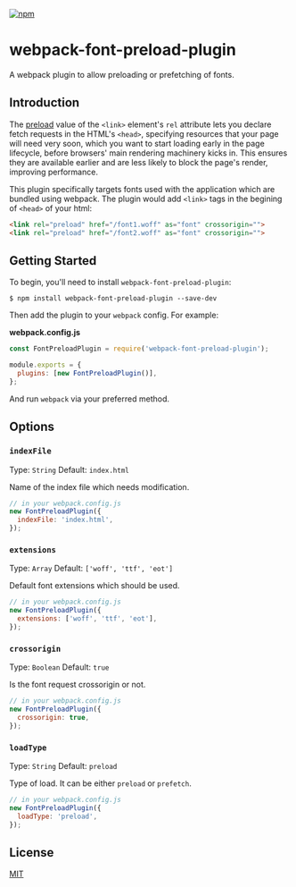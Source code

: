[![npm][npm]][npm-url]

# webpack-font-preload-plugin
A webpack plugin to allow preloading or prefetching of fonts.

## Introduction
The [preload](https://developer.mozilla.org/en-US/docs/Web/HTML/Preloading_content) value of the `<link>` element's `rel` attribute lets you declare fetch requests in the HTML's `<head>`, specifying resources that your page will need very soon, which you want to start loading early in the page lifecycle, before browsers' main rendering machinery kicks in. This ensures they are available earlier and are less likely to block the page's render, improving performance.

This plugin specifically targets fonts used with the application which are bundled using webpack. The plugin would add `<link>` tags in the begining of `<head>` of your html:
```html
<link rel="preload" href="/font1.woff" as="font" crossorigin="">
<link rel="preload" href="/font2.woff" as="font" crossorigin="">
```

## Getting Started

To begin, you'll need to install `webpack-font-preload-plugin`:

```console
$ npm install webpack-font-preload-plugin --save-dev
```

Then add the plugin to your `webpack` config. For example:

**webpack.config.js**

```js
const FontPreloadPlugin = require('webpack-font-preload-plugin');

module.exports = {
  plugins: [new FontPreloadPlugin()],
};
```

And run `webpack` via your preferred method.

## Options

### `indexFile`

Type: `String`
Default: `index.html`

Name of the index file which needs modification.

```js
// in your webpack.config.js
new FontPreloadPlugin({
  indexFile: 'index.html',
});
```

### `extensions`

Type: `Array`
Default: `['woff', 'ttf', 'eot']`

Default font extensions which should be used.

```js
// in your webpack.config.js
new FontPreloadPlugin({
  extensions: ['woff', 'ttf', 'eot'],
});
```

### `crossorigin`

Type: `Boolean`
Default: `true`

Is the font request crossorigin or not.

```js
// in your webpack.config.js
new FontPreloadPlugin({
  crossorigin: true,
});
```

### `loadType`

Type: `String`
Default: `preload`

Type of load. It can be either `preload` or `prefetch`.

```js
// in your webpack.config.js
new FontPreloadPlugin({
  loadType: 'preload',
});
```

## License

[MIT](./LICENSE)

[npm]: https://img.shields.io/npm/v/webpack-font-preload-plugin
[npm-url]: https://npmjs.com/package/webpack-font-preload-plugin
